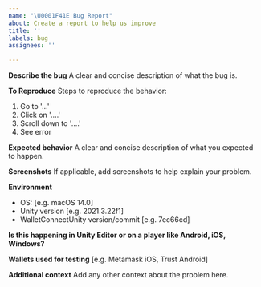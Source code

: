 ```yaml
---
name: "\U0001F41E Bug Report"
about: Create a report to help us improve
title: ''
labels: bug
assignees: ''

---
```


**Describe the bug**
A clear and concise description of what the bug is.

**To Reproduce**
Steps to reproduce the behavior:
1. Go to '...'
2. Click on '....'
3. Scroll down to '....'
4. See error

**Expected behavior**
A clear and concise description of what you expected to happen.

**Screenshots**
If applicable, add screenshots to help explain your problem.

**Environment**
 - OS: [e.g. macOS 14.0]
 - Unity version [e.g. 2021.3.22f1]
 - WalletConnectUnity version/commit [e.g. 7ec66cd]

**Is this happening in Unity Editor or on a player like Android, iOS, Windows?**

**Wallets used for testing**
 [e.g. Metamask iOS, Trust Android]

**Additional context**
Add any other context about the problem here.
